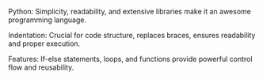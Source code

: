 Python:
Simplicity, readability, and extensive libraries make it an awesome programming language.

Indentation:
Crucial for code structure, replaces braces, ensures readability and proper execution.

Features:
If-else statements, loops, and functions provide powerful control flow and reusability.

